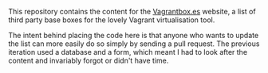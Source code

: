 This repository contains the content for the [Vagrantbox.es](http://www.vagrantbox.es) website, a
list of third party base boxes for the lovely Vagrant virtualisation
tool.

The intent behind placing the code here is that anyone who wants to
update the list can more easily do so simply by sending a pull request.
The previous iteration used a database and a form, which meant I had to
look after the content and invariably forgot or didn't have time.

